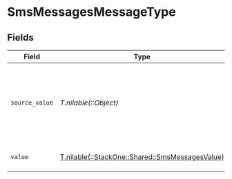# SmsMessagesMessageType


## Fields

| Field                                                                                      | Type                                                                                       | Required                                                                                   | Description                                                                                | Example                                                                                    |
| ------------------------------------------------------------------------------------------ | ------------------------------------------------------------------------------------------ | ------------------------------------------------------------------------------------------ | ------------------------------------------------------------------------------------------ | ------------------------------------------------------------------------------------------ |
| `source_value`                                                                             | *T.nilable(::Object)*                                                                      | :heavy_minus_sign:                                                                         | The original value from the provider used to derive the unified message type.              | Email                                                                                      |
| `value`                                                                                    | [T.nilable(::StackOne::Shared::SmsMessagesValue)](../../models/shared/smsmessagesvalue.md) | :heavy_minus_sign:                                                                         | The unified message type.                                                                  | email                                                                                      |